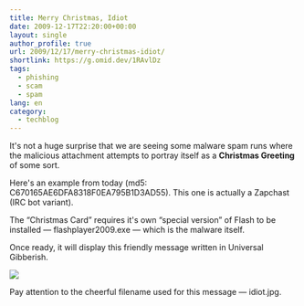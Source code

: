 ```yaml
---
title: Merry Christmas, Idiot
date: 2009-12-17T22:20:00+00:00
layout: single
author_profile: true
url: 2009/12/17/merry-christmas-idiot/
shortlink: https://g.omid.dev/1RAvlDz
tags:
  - phishing
  - scam
  - spam
lang: en
category: 
  - techblog
---
```

It's not a huge surprise that we are seeing some malware spam runs where the malicious attachment attempts to portray itself as a **Christmas Greeting** of some sort.

Here's an example from today (md5: C670165AE6DFA8318F0EA795B1D3AD55). This one is actually a Zapchast (IRC bot variant).

The “Christmas Card” requires it's own “special version” of Flash to be installed — flashplayer2009.exe — which is the malware itself.

Once ready, it will display this friendly message written in Universal Gibberish.

[![](http://2.bp.blogspot.com/_vaUVXcmC3OI/SyqnawqK2MI/AAAAAAAAAXs/bUtfe6TVzXQ/s640/Idiot.jpg)](http://2.bp.blogspot.com/_vaUVXcmC3OI/SyqnawqK2MI/AAAAAAAAAXs/bUtfe6TVzXQ/s1600-h/Idiot.jpg)

Pay attention to the cheerful filename used for this message — idiot.jpg.